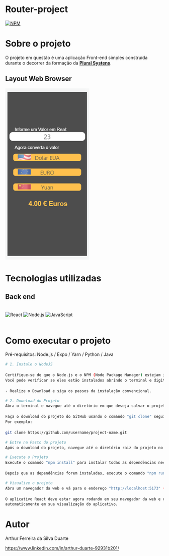 # Router-project

[![NPM](https://img.shields.io/npm/l/react)](https://github.com/duarte-arthur21/project-laravel/blob/main/LICENCE)

# Sobre o projeto

O projeto em questão é uma aplicação Front-end simples construída durante o decorrer da formação da [**Plural Systens**](https://pluralsystems.com.br/).

## Layout Web Browser
![Layout Mobile](https://github.com/duarte-arthur21/Conversor_moedas/blob/main/Mobile.png)

# Tecnologias utilizadas
## Back end
<div style="display:inline_block"></br>
    <img align="center" alt="React" src="https://img.shields.io/badge/React_Native-20232A?style=for-the-badge&logo=react&logoColor=61DAFB">
    <img align="center" alt="Node.js" src="https://img.shields.io/badge/Node.js-43853D?style=for-the-badge&logo=node.js&logoColor=white">
    <img align="center" alt="JavaScript" src="https://img.shields.io/badge/JavaScript-323330?style=for-the-badge&logo=javascript&logoColor=F7DF1E">
</div></br>

# Como executar o projeto

Pré-requisitos: Node.js / Expo / Yarn / Python / Java

```bash
# 1. Instale o NodeJS

Certifique-se de que o Node.js e o NPM (Node Package Manager) estejam instalados em seu computador. 
Você pode verificar se eles estão instalados abrindo o terminal e digitando "node -v" e "npm -v" e verificando se há uma versão retornada.

- Realize o Download e siga os passos da instalação convencional.

```
```bash
# 2. Download do Projeto
Abra o terminal e navegue até o diretório em que deseja salvar o projeto:

Faça o download do projeto do GitHub usando o comando "git clone" seguido pelo URL do repositório. 
Por exemplo:

git clone https://github.com/username/project-name.git

```

```bash
# Entre na Pasto do projeto
Após o download do projeto, navegue até o diretório raiz do projeto no terminal.

```

```bash
# Execute o Projeto
Execute o comando "npm install" para instalar todas as dependências necessárias do projeto.

Depois que as dependências forem instaladas, execute o comando "npm run dev" para iniciar o servidor de desenvolvimento.


```

```bash
# Vizualize o projeto
Abra um navegador da web e vá para o endereço "http://localhost:5173" (ou o número da porta que o servidor de desenvolvimento está usando).

O aplicativo React deve estar agora rodando em seu navegador da web e qualquer alteração que você fizer no código fonte deve ser refletida 
automaticamente em sua visualização do aplicativo.
```
# Autor

Arthur Ferreira da Silva Duarte

https://www.linkedin.com/in/arthur-duarte-92931b201/
